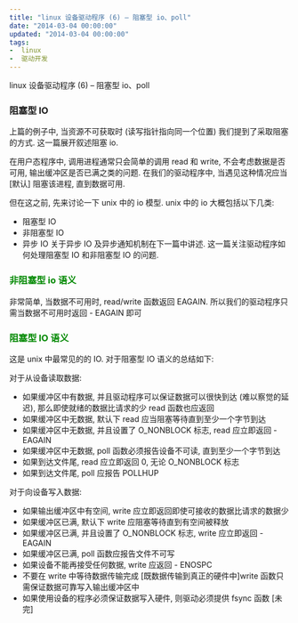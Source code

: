```yaml
---
title: "linux 设备驱动程序 (6) – 阻塞型 io、poll"
date: "2014-03-04 00:00:00"
updated: "2014-03-04 00:00:00"
tags:
-  linux
-  驱动开发
---
```



linux 设备驱动程序 (6) – 阻塞型 io、poll

[](/notename/ "archive 20140304")

### 阻塞型 IO
上篇的例子中, 当资源不可获取时 (读写指针指向同一个位置) 我们提到了采取阻塞的方式. 这一篇展开叙述阻塞 io.

在用户态程序中, 调用进程通常只会简单的调用 read 和 write, 不会考虑数据是否可用, 输出缓冲区是否已满之类的问题. 在我们的驱动程序中, 当遇见这种情况应当 [默认] 阻塞该进程, 直到数据可用.

但在这之前, 先来讨论一下 unix 中的 io 模型. unix 中的 io 大概包括以下几类:

- 阻塞型 IO
- 非阻塞型 IO
- 异步 IO
关于异步 IO 及异步通知机制在下一篇中讲述. 这一篇关注驱动程序如何处理阻塞型 IO 和非阻塞型 IO 的问题.

<h3 style="color: #080">非阻塞型 io 语义</h3>

非常简单, 当数据不可用时, read/write 函数返回 EAGAIN. 所以我们的驱动程序只需当数据不可用时返回 - EAGAIN 即可

<h3 style="color: #080">阻塞型 IO 语义</h3>

这是 unix 中最常见的的 IO. 对于阻塞型 IO 语义的总结如下:

对于从设备读取数据:

- 如果缓冲区中有数据, 并且驱动程序可以保证数据可以很快到达 (难以察觉的延迟), 那么即使就绪的数据比请求的少 read 函数也应返回
- 如果缓冲区中无数据, 默认下 read 应当阻塞等待直到至少一个字节到达
- 如果缓冲区中无数据, 并且设置了 O_NONBLOCK 标志, read 应立即返回 - EAGAIN
- 如果缓冲区中无数据, poll 函数必须报告设备不可读, 直到至少一个字节到达
- 如果到达文件尾, read 应立即返回 0, 无论 O_NONBLOCK 标志
- 如果到达文件尾, poll 应报告 POLLHUP

对于向设备写入数据:

- 如果输出缓冲区中有空间, write 应立即返回即使可接收的数据比请求的数据少
- 如果缓冲区已满, 默认下 write 应阻塞等待直到有空间被释放
- 如果缓冲区已满, 并且设置了 O_NONBLOCK 标志, write 应立即返回 - EAGAIN
- 如果缓冲区已满, poll 函数应报告文件不可写
- 如果设备不能再接受任何数据, write 应返回 - ENOSPC
- 不要在 write 中等待数据传输完成 [既数据传输到真正的硬件中]write 函数只需保证数据可靠写入输出缓冲区中
- 如果使用设备的程序必须保证数据写入硬件, 则驱动必须提供 fsync 函数
[未完]


